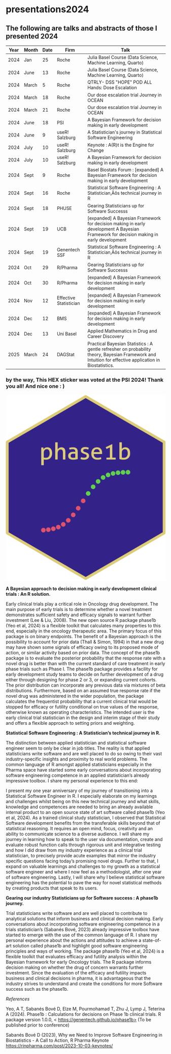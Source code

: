 # presentations2024 

## The following are talks and abstracts of those I presented 2024
|Year|Month                        |Date  |Firm                                         |Talk                                                                                                                                                  |
|----|-----------------------------|------|---------------------------------------------|------------------------------------------------------------------------------------------------------------------------------------------------------|
|2024|Jan                          |25    |Roche                                        |Julia Basel Course (Data Science, Machine Learning, Quarto)                                                                                           |
|2024|June                         |13    |Roche                                        |Julia Basel Course (Data Science, Machine Learning, Quarto)                                                                                           |
|2024|March                        |5     |Roche                                        |QTRLY- DSS "HOPE" POD ALL Hands: Dose Escalation                                                                                               |
|2024|March                        |18    |Roche                                        |Our dose escalation trial Journey in OCEAN                                                                                              |
|2024|March                        |21    |Roche                                        |Our dose escalation trial Journey in OCEAN                                                                                              |
|2024|June                         |18    |PSI                                          |A Bayesian Framework for decision making in early development                                                                                         |
|2024|June                         |9     |useR! Salzburg                               |A Statistician's journey in Statistical Software Engineering                                                                                          |
|2024|July                         |10    |useR! Salzburg                               |Keynote : A(R)t is the Engine for Change                                                                                                              |
|2024|July                         |10    |useR! Salzburg                               |A Bayesian Framework for decision making in early development                                                                                         |
|2024|Sept                         |9     |Roche                                        |Basel Biostats Forum : [expanded] A Bayesian Framework for decision making in early development                                                       |
|2024|Sept                         |16    |Roche                                        |Statistical Software Engineering : A Statistician‚Äôs technical journey in R                                                                          |
|2024|Sept                         |18    |PHUSE                                        |Gearing Statisticians up for Software Successs                                                                                                        |
|2024|Sept                         |19    |UCB                                          |[expanded] A Bayesian Framework for decision making in early development A Bayesian Framework for decision making in early development                |
|2024|Sept                         |19    |Genentech SSF                                |Statistical Software Engineering : A Statistician‚Äôs technical journey in R                                                                          |
|2024|Oct                          |29    |R/Pharma                                     |Gearing Statisticians up for Software Successs                                                                                                        |
|2024|Oct                          |30    |R/Pharma                                     |[expanded] A Bayesian Framework for decision making in early development                                                                              |
|2024|Nov                          |12    |Effective Statistician                       |[expanded] A Bayesian Framework for decision making in early development                                                                              |
|2024|Dec                          |12    |BMS                                          |[expanded] A Bayesian Framework for decision making in early development                                                                              |
|2024|Dec                          |13    |Uni Basel                                    |Applied Mathematics in Drug and Career Discovery                                                                                                      |
|2025|March                        |24    |DAGStat                                      |Practical Bayesian Statistics : A gentle refresher on probability theory, Bayesian Framework and Intuition for effective application in Biostatistics.|




### by the way, This HEX sticker was voted at the PSI 2024! Thank you all! And nice one : )

![phase1b HEX sticker](hex3.png)

**A Bayesian approach to decision making in early development clinical trials : An R solution.**	

Early clinical trials play a critical role in Oncology drug development. The main purpose of early trials is to determine whether a novel treatment demonstrates sufficient safety and efficacy signals to warrant further investment (Lee & Liu, 2008). The new open source R package phase1b (Yeo et al, 2024) is a flexible toolkit that calculates many properties to this end, especially in the oncology therapeutic area. The primary focus of this package is on binary endpoints. The benefit of a Bayesian approach is the possibility to account for prior data (Thall & Simon, 1994) in that a new drug may have shown some signals of efficacy owing to its proposed mode of action, or similar activity based on prior data. The concept of the phase1b package is to evaluate the posterior probability that the response rate with a novel drug is better than with the current standard of care treatment in early phase trials such as Phase I. The phase1b package provides a facility for early development study teams to decide on further development of a drug either through designing for phase 2 or 3, or expanding current cohorts. The prior distribution can incorporate any previous data via mixtures of beta distributions. Furthermore, based on an assumed true response rate if the novel drug was administered in the wider population, the package calculates the frequentist probability that a current clinical trial would be stopped for efficacy or futility conditional on true values of the response, otherwise known as operating characteristics. The intended user is the early clinical trial statistician in the design and interim stage of their study and offers a flexible approach to setting priors and weighting.

**Statistical Software Engineering : A Statistician’s technical journey in R.**

The distinction between applied statistician and statistical software engineer seem to only be clear in job titles. The reality is that applied statisticians write software and are well placed to do so owing to their vast industry-specific insights and proximity to real world problems. The common language of R amongst applied statisticians especially in the Pharma space have started some early conversations about incorporating software engineering competence in an applied statistician’s already impressive toolbox. I share my personal experience to this end:

I present my one year anniversary of my journey of transitioning into a Statistical Software Engineer in R. I especially elaborate on my learnings and challenges whilst being on this new technical journey and what skills, knowledge and competences are needed to bring an already available internal product to an open source state of art software called phase1b (Yeo et al, 2024). As a trained clinical study statistician, I observed that Statistical Software development benefits from the transferable skills beyond that of statistical reasoning. It requires an open mind, focus, creativity and an ability to communicate science to a diverse audience. I will share my journey in learning how to speak to the user via documentation, create and evaluate robust function calls through rigorous unit and integrative testing and how I did draw from my industry experience as a clinical trial statistician, to precisely provide acute examples that mirror the industry specific questions facing today’s promising novel drugs. Further to that, I expand on valuable learnings and challenges to my growth as a statistical software engineer and where I now feel as a methodologist, after one year of software engineering. Lastly, I will share why I believe statistical software engineering has the potential to pave the way for novel statistical methods by creating products that speak to its users.

**Gearing our industry Statisticians up for Software success : A phase1b journey.**

Trial statisticians write software and are well placed to contribute to analytical solutions that inform business and clinical decision making. Early conversations about incorporating software engineering competence in a trials statistician’s (Sabanés Bové, 2023) already impressive toolbox have started to emerge with the use of the common language of R. I share my personal experience about the actions and attitudes to achieve a state-of-art solution called phase1b and highlight good software engineering principles and ways of working. The package phase1b (Yeo et al, 2024)  is a flexible toolkit that evaluates efficacy and futility analysis within the Bayesian framework for early Oncology trials. The R package informs decision making on whether the drug of concern warrants further investment. Since the evaluation of the efficacy and futility impacts business and clinical decisions in pharma, it is advantageous that the industry strives to understand and create the conditions for more Software success such as the phase1b.		
				 	 	 		
_References_

Yeo, A T, Sabanés Bové D, Elze M, Pourmohamad T, Zhu J, Lymp J, Teterina A (2024).
Phase1b : Calculations for decisions on Phase 1b clinical trials. R package
version 1.0.0, < https://genentech.github.io/phase1b>
(To be published prior to conference)

Sabanés Bové D (2023), Why we Need to Improve Software Engineering in Biostatistics - A Call to Action, 
R Pharma Keynote <https://rinpharma.com/post/2023-10-03-keynotes/>
